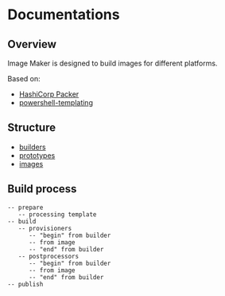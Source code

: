 # Documentations

## Overview

Image Maker is designed to build images for different platforms.

Based on:
* [HashiCorp Packer](https://www.packer.io/)
* [powershell-templating](https://github.com/simpleunionspace/powershell-templating/)

## Structure

* [builders](builders/)
* [prototypes](prototypes/)
* [images](images/)

## Build process

``` shell
-- prepare
   -- processing template
-- build
   -- provisioners
      -- "begin" from builder
      -- from image
      -- "end" from builder
   -- postprocessors
      -- "begin" from builder
      -- from image
      -- "end" from builder
-- publish
```
